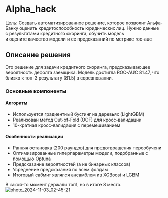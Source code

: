# Alpha_hack
Цель: Создать автоматизированное решение, которое 
позволит Альфа-Банку оценить кредитоспособность 
юридических лиц. Нужно данные             
с результатами кредитного скоринга, обучить модель      
и оцените качество модели и ее предсказаний 
по метрике roc-auc

## Описание решения
Это решение для задачи кредитного скоринга, предсказывающее вероятность дефолта заемщика. Модель достигла ROC-AUC 81.47, что близко к топ-3 результату (81.5) в соревновании.

### Основные компоненты
#### Алгоритм
- Используется градиентный бустинг на деревьях (LightGBM)
- Реализован метод Out-of-Fold (OOF) для кросс-валидации
- 10-кратная кросс-валидация с перемешиванием
#### Особенности реализации
- Ранняя остановка (200 раундов) для предотвращения переобучени
- Оптимизированные гиперпараметры модели, подобранные с помощью Optuna
- Предсказание вероятностей (а не бинарных классов)
- Усреднение предсказаний по всем фолдам
- Итоговый сабмит являлся ансамблем из XGBoost и LGBM
  
В какой-то момент держали топ1, но в итоге 8 место.
![photo_2024-11-03_02-45-21](https://github.com/user-attachments/assets/4e9014e2-f67d-46d7-9729-02910a875dc4)
